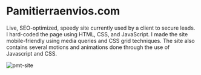 # Pamitierraenvios.com
Live, SEO-optimized, speedy site currently used by a client to secure leads. I hard-coded the page using HTML, CSS, and JavaScript. I made the site mobile-friendly using media queries and CSS grid techniques. The site also contains several motions and animations done through the use of Javascript and CSS.

![pmt-site](https://user-images.githubusercontent.com/97550201/208807619-a44a9ae4-aa89-4f28-96eb-123f22175267.jpg)
